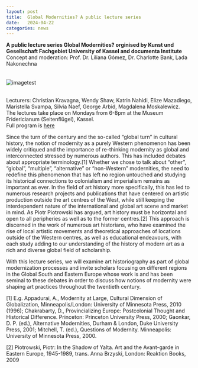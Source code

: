 ```yaml
---
layout: post
title:  Global Modernities? A public lecture series
date:   2024-04-22
categories: news
---
```


<section markdown="1" class="EN">


**A public lecture series Global Modernities? orginised by Kunst und Gesellschaft Fachgebiet University of Kassel and documenta Institute**
<br>
Concept and moderation: Prof. Dr. Liliana Gómez, Dr. Charlotte Bank, Lada Nakonechna
<br>
<br>
<br>
![imagetest]({{site.baseurl}}/assets/images/posts/global-modernities)
<br>
<br>

Lecturers: Christian Kravagna, Wendy Shaw, Katrin Nahidi, Elize Mazadiego, Maristella Svampa, Silvia Naef, George Arbid, Magdalena Moskalewicz.<br>
The lectures take place on Mondays from 6-8pm at the Museum Fridericianum (Seitenflügel), Kassel. <br>
Full program is [here](https://www.documenta-institut.de/en/artikel/global-modernities)

Since the turn of the century and the so-called “global turn” in cultural history, the notion of modernity as a purely Western phenomenon has been widely critiqued and the importance of re-thinking modernity as global and interconnected stressed by numerous authors. This has included debates about appropriate terminology.[1] Whether we chose to talk about “other”, “global”, “multiple”, “alternative” or “non-Western” modernities, the need to redefine this phenomenon that has left no region untouched and studying its historical connections to colonialism and imperialism remains as important as ever. In the field of art history more specifically, this has led to numerous research projects and publications that have centered on artistic production outside the art centres of the West, while still keeping the interdependent nature of the international and global art scene and market in mind. As Piotr Piotrowski has argued, art history must be horizontal and open to all peripheries as well as to the former centres.[2] This approach is discerned in the work of numerous art historians, who have examined the rise of local artistic movements and theoretical approaches of locations outside of the Western centres, as well as educational endeavours, with each study adding to our understanding of the history of modern art as a rich and diverse global field of scholarship.

With this lecture series, we will examine art historiography as part of global modernization processes and invite scholars focusing on different regions in the Global South and Eastern Europe whose work is and has been seminal to these debates in order to discuss how notions of modernity were shaping art practices throughout the twentieth century.

 

[1] E.g. Appadurai, A., Modernity at Large, Cultural Dimension of Globalization, Minneapolis/London: University of Minnesota Press, 2010 (1996); Chakrabarty, D., Provincializing Europe: Postcolonial Thought and Historical Difference. Princeton: Princeton University Press, 2000; Gaonkar, D. P. (ed.), Alternative Modernities, Durham & London, Duke University Press, 2001; Mitchell, T. (ed.), Questions of Modernity. Minneapolis: University of Minnesota Press, 2000.

[2] Piotrowski, Piotr: In the Shadow of Yalta. Art and the Avant-garde in Eastern Europe, 1945-1989, trans. Anna Brzyski, London: Reaktion Books, 2009

</section>


<section markdown="1" class="UKR">

</section>
